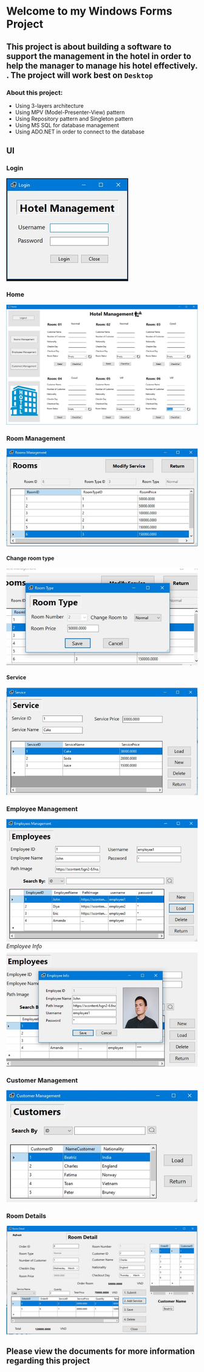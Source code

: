 # Welcome to my Windows Forms Project
## This project is about building a software to support the management in the hotel in order to help the manager to manage his hotel effectively. . The project will work best on `Desktop`
### About this project:
* Using 3-layers architecture 
* Using MPV (Model-Presenter-View) pattern
* Using Repository pattern and Singleton pattern
* Using MS SQL for database management
* Using ADO.NET in order to connect to the database

## UI
### Login

![This is an image](https://github.com/peterndta/HotelManagement/blob/main/ScreenShot/login.jpg)

### Home

![This is an image](https://github.com/peterndta/HotelManagement/blob/main/ScreenShot/Home.jpg)

      
### Room Management
 
![This is an image](https://github.com/peterndta/HotelManagement/blob/main/ScreenShot/Rooms.jpg)

#### Change room type
![This is an image](https://github.com/peterndta/HotelManagement/blob/main/ScreenShot/Room_Type.jpg)

#### Service
![This is an image](https://github.com/peterndta/HotelManagement/blob/main/ScreenShot/Service.jpg)

      
### Employee Management
   
![This is an image](https://github.com/peterndta/HotelManagement/blob/main/ScreenShot/Employee.jpg)
  *Employee Info*
![This is an image](https://github.com/peterndta/HotelManagement/blob/main/ScreenShot/Employee_Info.jpg)

### Customer Management
![This is an image](https://github.com/peterndta/HotelManagement/blob/main/ScreenShot/Customer.jpg)

### Room Details
![This is an image](https://github.com/peterndta/HotelManagement/blob/main/ScreenShot/Room_detail.jpg)

## Please view the documents for more information regarding this project
